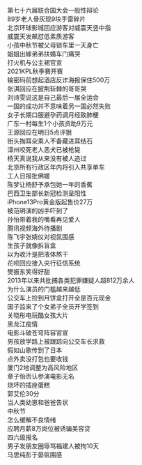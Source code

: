 第七十六届联合国大会一般性辩论  
89岁老人骨灰现9块手雷碎片  
北京环球影城回应游客对威震天竖中指  
威震天发飙怼低素质游客  
小孩中秋节被父母锁车里一天身亡  
姐姐出嫁弟弟扶婚车门痛哭  
打火机与公主裙官宣  
2021KPL秋季赛开赛  
输密码前想起酒店反诈海报保住500万  
张淇回应在披荆斩棘的哥哥哭  
刘诗雯说这是自己最后一届全运会  
一国的成功并不意味着另一国必然失败  
女子长期口服避孕药调月经致肺梗  
广东一村每生1个小孩资助9万元  
王源回应在明日5点评狠  
街头掏耳朵乘人不备藏进耳结石  
漳州咬死老人恶犬已被枪毙  
杨天真说我从来没有被人追过  
北京所有行政区年内将引入共享单车  
工人日报批佛媛  
陈梦让杨舒予承包她一年的香蕉  
巴西卫生部长新冠检测呈阳性  
iPhone13Pro黄金版起售价27万  
被范明演的凶手吓到了  
孙怡带着我的嘴看再见爱人  
腾讯视频海外待播剧  
陈飞宇张婧仪对视氛围感  
生孩子就像拆盲盒  
以为收汁是把液体熬干  
花呗回应接入央行征信系统  
樊振东笑得好甜  
2013年以来共批捕各类犯罪嫌疑人超812万余人  
为什么演员的门槛越来越低  
公交车上捡到月饼盒打开全是百元现金  
国子监来了个女弟子全员开学签到  
关晓彤电玩酷女孩大片  
黑龙江疫情  
电影斗破苍穹阵容官宣  
男孩放学路上被跟踪向公交车长求救  
假如山歌传到了日本  
点外卖没打包也要收钱  
厦门2地调整为高风险地区  
章子怡否认参演电影无名  
烧坏的插座蛋糕  
郭艾伦30分  
当人类幼崽和爸爸告状  
中秋节  
怎么缓解不良情绪  
应聘月薪8万岗位被诱骗美容贷  
四六级报名  
男子发朋友圈辱骂福建人被拘10天  
马思纯彭于晏氛围感  
